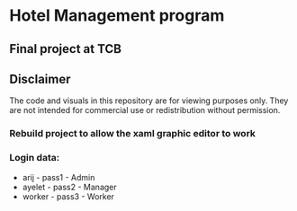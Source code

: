 # Hotel Management program

## Final project at TCB

## Disclaimer

The code and visuals in this repository are for viewing purposes only. They are not intended for commercial use or redistribution without permission.

### Rebuild project to allow the xaml graphic editor to work

### Login data:
* arij - pass1 - Admin
* ayelet - pass2 - Manager
* worker - pass3 - Worker
